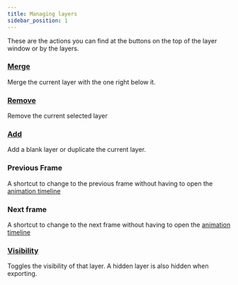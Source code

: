 ```yaml
---
title: Managing layers
sidebar_position: 1
---
```

These are the actions you can find at the buttons on the top of the layer window or by the layers.

### [Merge]

Merge the current layer with the one right below it.

### [Remove]

Remove the current selected layer

### [Add]

Add a blank layer or duplicate the current layer.

### Previous Frame

A shortcut to change to the previous frame without having to open the [animation timeline]

### Next frame

A shortcut to change to the next frame without having to open the [animation timeline]

### [Visibility]

Toggles the visibility of that layer. A hidden layer is also hidden when exporting.

[animation timeline]: ../../animation/index.md

[merge]: ./merge.md
[create]: ./create.md
[remove]: ./delete.md
[add]: ./create.md
[visibility]: ./visibility.md